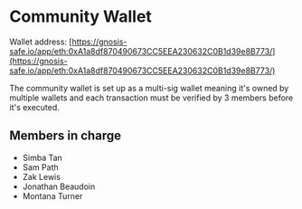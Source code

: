 # Community Wallet

Wallet address: [https://gnosis-safe.io/app/eth:0xA1a8df870490673CC5EEA230632C0B1d39e8B773/](https://gnosis-safe.io/app/eth:0xA1a8df870490673CC5EEA230632C0B1d39e8B773/)

The community wallet is set up as a multi-sig wallet meaning it's owned by multiple wallets and each transaction must be verified by 3 members before it's executed.

## Members in charge

* Simba Tan
* Sam Path
* Zak Lewis
* Jonathan Beaudoin
* Montana Turner
